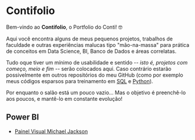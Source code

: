 # Contifolio

Bem-vindo ao **Contifolio**, o Portfolio do Conti! :nerd_face:

Aqui você encontra alguns de meus pequenos projetos, trabalhos de faculdade e outras experiências malucas tipo "mão-na-massa" para prática de conceitos em Data Science, BI, Banco de Dados e áreas correlatas.

Tudo oque tiver um mínimo de usabilidade e sentido -- *isto é, projetos com começo, meio e fim* -- serão colocados aqui. Caso contrário estarão possivelmente em outros repositórios do meu GitHub (como por exemplo meus códigos esparsos para treinamento em [SQL](https://github.com/andrecontisilva/SQL-aprendizado) e [Python](https://github.com/andrecontisilva/Python-aprendizado)).

Por enquanto o salão está um pouco vazio... Mas o objetivo é preenchê-lo aos poucos, e mantê-lo em constante evolução!

## Power BI

- [Painel Visual Michael Jackson](https://github.com/andrecontisilva/Portfolio/tree/main/PowerBI/PainelVisualMJ)